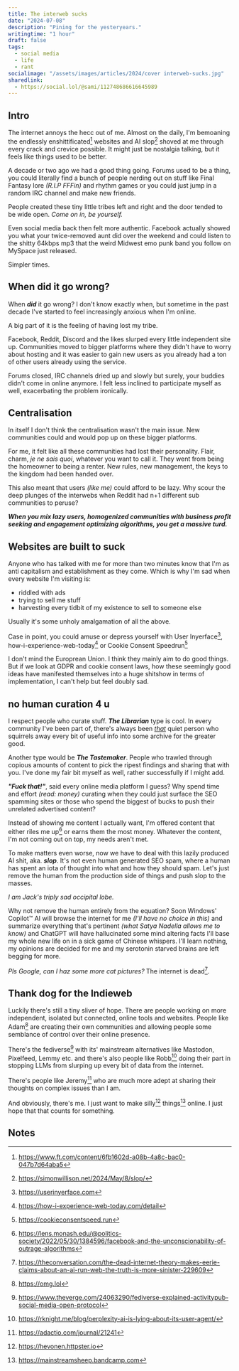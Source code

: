 ```yaml
---
title: The interweb sucks
date: "2024-07-08"
description: "Pining for the yesteryears."
writingtime: "1 hour"
draft: false
tags:
  - social media
  - life
  - rant
socialimage: "/assets/images/articles/2024/cover interweb-sucks.jpg"
sharedlink: 
  - https://social.lol/@sami/112748686616645989
---
```


## Intro

The internet annoys the hecc out of me. Almost on the daily, I'm bemoaning the endlessly enshittificated[^1] websites and AI slop[^2] shoved at me through every crack and crevice possible. It might just be nostalgia talking, but it feels like things used to be better.

A decade or two ago we had a good thing going. Forums used to be a thing, you could literally find a bunch of people nerding out on stuff like Final Fantasy lore _(R.I.P FFFin)_ and rhythm games or you could just jump in a random IRC channel and make new friends.

People created these tiny little tribes left and right and the door tended to be wide open. _Come on in, be yourself._

Even social media back then felt more authentic. Facebook actually showed you what your twice-removed aunt did over the weekend and could listen to the shitty 64kbps mp3 that the weird Midwest emo punk band you follow on MySpace just released.

Simpler times.

## When did it go wrong?

When ___did___ it go wrong? I don't know exactly when, but sometime in the past decade I've started to feel increasingly anxious when I'm online.

A big part of it is the feeling of having lost my tribe.

Facebook, Reddit, Discord and the likes slurped every little independent site up. Communities moved to bigger platforms where they didn't have to worry about hosting and it was easier to gain new users as you already had a ton of other users already using the service.

Forums closed, IRC channels dried up and slowly but surely, your buddies didn't come in online anymore. I felt less inclined to participate myself as well, exacerbating the problem ironically.

## Centralisation

In itself I don't think the centralisation wasn't the main issue. New communities could and would pop up on these bigger platforms.

For me, it felt like all these communities had lost their personality. Flair, charm, _je ne sais quoi_, whatever you want to call it. They went from being the homeowner to being a renter. New rules, new management, the keys to the kingdom had been handed over.

This also meant that users _(like me)_ could afford to be lazy. Why scour the deep plunges of the interwebs when Reddit had n+1 different sub communities to peruse?

___When you mix lazy users, homogenized communities with business profit seeking and engagement optimizing algorithms, you get a massive turd.___

## Websites are built to suck

Anyone who has talked with me for more than two minutes know that I'm as anti capitalism and establishment as they come. Which is why I'm sad when every website I'm visiting is:
- riddled with ads
- trying to sell me stuff
- harvesting every tidbit of my existence to sell to someone else

Usually it's some unholy amalgamation of all the above.

Case in point, you could amuse or depress yourself with User Inyerface[^3], how-i-experience-web-today[^4] or Cookie Consent Speedrun[^5]

I don't mind the Europrean Union. I think they mainly aim to do good things. But if we look at GDPR and cookie consent laws, how these seemingly good ideas have manifested themselves into a huge shitshow in terms of implementation, I can't help but feel doubly sad.

## no human curation 4 u

I respect people who curate stuff. ___The Librarian___ type is cool. In every community I've been part of, there's always been _<u>that</u>_ quiet person who squirrels away every bit of useful info into some archive for the greater good.

Another type would be ___The Tastemaker___. People who trawled through copious amounts of content to pick the ripest findings and sharing that with you. I've done my fair bit myself as well, rather successfully if I might add.

___"Fuck that!"___, said every online media platform I guess? Why spend time and effort _(read: money)_ curating when they could just surface the SEO spamming sites or those who spend the biggest of bucks to push their unrelated advertised content?

Instead of showing me content I actually want, I'm offered content that either riles me up[^6] or earns them the most money. Whatever the content, I'm not coming out on top, my needs aren't met.

To make matters even worse, now we have to deal with this lazily produced AI shit, aka. ___slop___. It's not even human generated SEO spam, where a human has spent an iota of thought into what and how they should spam. Let's just remove the human from the production side of things and push slop to the masses.

_I am Jack's triply sad occipital lobe._

Why not remove the human entirely from the equation? Soon Windows' Copilot™ AI will browse the internet for me _(I'll have no choice in this)_ and summarize everything that's pertinent _(what Satya Nadella allows me to know)_ and ChatGPT will have hallucinated some mind altering facts I'll base my whole new life on in a sick game of Chinese whispers. I'll learn nothing, my opinions are decided for me and my serotonin starved brains are left begging for more. 

_Pls Google, can I haz some more cat pictures?_ The internet is dead[^7].

## Thank dog for the Indieweb

Luckily there's still a tiny sliver of hope. There are people working on more independent, isolated but connected, online tools and websites. People like Adam[^8] are creating their own communities and allowing people some semblance of control over their online presence.

There's the fediverse[^9] with its' mainstream alternatives like Mastodon, Pixelfeed, Lemmy etc. and there's also people like Robb[^10] doing their part in stopping LLMs from slurping up every bit of data from the internet.

There's people like Jeremy[^11] who are much more adept at sharing their thoughts on complex issues than I am.

And obviously, there's me. I just want to make silly[^12] things[^13] online. I just hope that that counts for something.

## Notes

[^1]: https://www.ft.com/content/6fb1602d-a08b-4a8c-bac0-047b7d64aba5

[^2]: https://simonwillison.net/2024/May/8/slop/

[^3]: https://userinyerface.com

[^4]: https://how-i-experience-web-today.com/detail

[^5]: https://cookieconsentspeed.run

[^6]: https://lens.monash.edu/@politics-society/2022/05/30/1384596/facebook-and-the-unconscionability-of-outrage-algorithms

[^7]: https://theconversation.com/the-dead-internet-theory-makes-eerie-claims-about-an-ai-run-web-the-truth-is-more-sinister-229609

[^8]: https://omg.lol

[^9]: https://www.theverge.com/24063290/fediverse-explained-activitypub-social-media-open-protocol

[^10]: https://rknight.me/blog/perplexity-ai-is-lying-about-its-user-agent/

[^11]: https://adactio.com/journal/21241

[^12]: https://hevonen.httpster.io

[^13]: https://mainstreamsheep.bandcamp.com